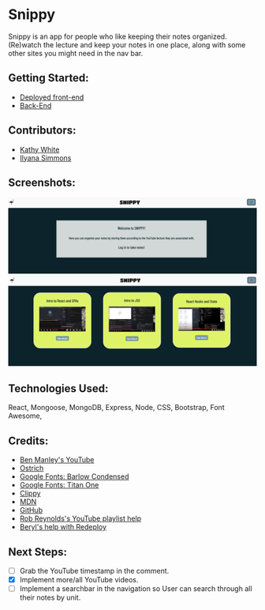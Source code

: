 # Snippy

Snippy is an app for people who like keeping their notes organized. (Re)watch the lecture and keep your notes in one place, along with some other sites you might need in the nav bar.

## Getting Started:
- [Deployed front-end](https://sei-snippy.netlify.app/)
- [Back-End](https://github.com/ilsyim/snippy-back-end)

## Contributors:
- [Kathy White](https://github.com/kawhite8503)
- [Ilyana Simmons](https://github.com/ilsyim)


## Screenshots:
![Landing](/public/landingPage.png)
![Home](/public/homePage.png)
## Technologies Used:
React, Mongoose, MongoDB, Express, Node, CSS, Bootstrap, Font Awesome, 


## Credits:  
- [Ben Manley's YouTube](https://www.youtube.com/channel/UCUuibJM8qV3Y6WoNCetWvRQ)
- [Ostrich](https://www.svgrepo.com/svg/252873/ostrich)
- [Google Fonts: Barlow Condensed](https://fonts.google.com/specimen/Barlow+Condensed?query=barlow+condensed)
- [Google Fonts: Titan One](https://fonts.google.com/specimen/Titan+One?query=titan+one)
- [Clippy](https://ga-clippy.com/)
- [MDN](https://developer.mozilla.org/en-US/)
- [GitHub](https://github.com/)
- [Rob Reynolds's YouTube playlist help](https://github.com/razorhollow)
- [Beryl's help with Redeploy](https://github.com/berylrb)


## Next Steps:
- [ ] Grab the YouTube timestamp in the comment.
- [x] Implement more/all YouTube videos.
- [ ] Implement a searchbar in the navigation so User can search through all their notes by unit.